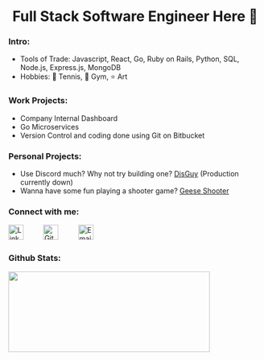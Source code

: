 <h1 align="center">Full Stack Software Engineer Here 👋</h1>

<!--
**hongchris96/hongchris96** is a ✨ _special_ ✨ repository because its `README.md` (this file) appears on your GitHub profile.
-->
### Intro:

* Tools of Trade: Javascript, React, Go, Ruby on Rails, Python, SQL, Node.js, Express.js, MongoDB
* Hobbies: 🎾 Tennis, 💪 Gym, ⭐ Art

### Work Projects:

* Company Internal Dashboard
* Go Microservices
* Version Control and coding done using Git on Bitbucket

### Personal Projects:

* Use Discord much? Why not try building one? <a href="https://disguy.herokuapp.com/#/" target="_blank" rel="noopener noreferrer">DisGuy</a> (Production currently down)
* Wanna have some fun playing a shooter game? <a href="https://hongchris96.github.io/Geese-Shooter/" target="_blank" rel="noopener noreferrer">Geese Shooter</a>

### Connect with me:

<a href="https://www.linkedin.com/in/chen-wei-christopher-hong-4b189162/" style="text-decoration:none" target="_blank" rel="noopener noreferrer">
  <img width="30px" alt="LinkedIn" src="https://cdn-icons-png.flaticon.com/512/174/174857.png" />
</a>
&nbsp;&nbsp;&nbsp;&nbsp;&nbsp;&nbsp;&nbsp;&nbsp;
<a href="https://github.com/hongchris96" style="text-decoration:none" target="_blank" rel="noopener noreferrer">
  <img width="30px" alt="GitHub" src="https://encrypted-tbn0.gstatic.com/images?q=tbn:ANd9GcTSTRiweRl770zkm8mJ6c2gv-32SFnA8wWdYA&s" />
</a>
&nbsp;&nbsp;&nbsp;&nbsp;&nbsp;&nbsp;&nbsp;&nbsp;
<a href="mailto: chong@illfonic.com">
  <img width="30px" alt="Email" src ="https://upload.wikimedia.org/wikipedia/commons/thumb/7/7e/Gmail_icon_%282020%29.svg/512px-Gmail_icon_%282020%29.svg.png">
</a>
<br />

### Github Stats:

<img align="left" height='160px' width='400px' src="https://github-readme-stats.vercel.app/api/top-langs/?username=hongchris96&count_private=true&layout=compact&theme=great-gatsby" />
<!--
<img align="right" height='160px' width='400px' src="https://github-readme-stats.vercel.app/api?username=hongchris96&count_private=true&show_icons=true&theme=great-gatsby"/>
<br clear="both"/>
<p align="center">
<img src="https://github-readme-streak-stats.herokuapp.com/?user=hongchris96&theme=great-gatsby&border=FFFFFF"/>
</p>
-->
